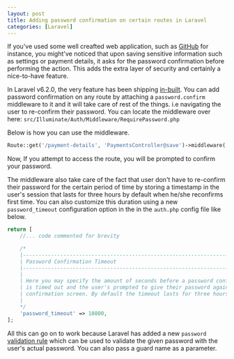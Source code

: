 ```yaml
---
layout: post
title: Adding password confirmation on certain routes in Laravel
categories: [Laravel]
---
```


If you've used some well creafted web application, such as [GitHub](https://github.com) for instance, you might've noticed that upon saving sensitive information such as settings or payment details, it asks for the password confirmation before performing the action. This adds the extra layer of security and certainly a nice-to-have feature.

In Laravel v6.2.0, the very feature has been shipping [in-built](https://github.com/laravel/laravel/pull/5129). You can add password confirmation on any route by attaching a `password.confirm` middleware to it and it will take care of rest of the things. i.e navigating the user to re-confirm their password. You can locate the middleware over here: `src/Illuminate/Auth/Middleware/RequirePassword.php`

Below is how you can use the middleware.

```php
Route::get('/payment-details', 'PaymentsController@save')->middleware('password.confirm');
```

Now, If you attempt to access the route, you will be prompted to confirm your password.

The middleware also take care of the fact that user don't have to re-confirm their password for the certain period of time by storing a timestamp in the user's session that lasts for three hours by default when he/she reconfirms first time. You can also customize this duration using a new `password_timeout` configuration option in the in the `auth.php` config file like below. 

```php
return [
    //... code commented for brevity

    /*
    |--------------------------------------------------------------------------
    | Password Confirmation Timeout
    |--------------------------------------------------------------------------
    |
    | Here you may specify the amount of seconds before a password confirmation
    | is timed out and the user's prompted to give their password again on the
    | confirmation screen. By default the timeout lasts for three hours.
    |
    */
    'password_timeout' => 10800,
];
```

All this can go on to work because Laravel has added a new `password` [validation rule](https://github.com/laravel/framework/pull/30214) which can be used to validate the given password with the user's actual password. You can also pass a guard name as a parameter.


